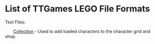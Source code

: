 List of TTGames LEGO File Formats
============
Text Files:

&nbsp;&nbsp;&nbsp;&nbsp;&nbsp;&nbsp; [Collection](text-files/collection.md) - Used to add loaded characters to the character grid and shop.